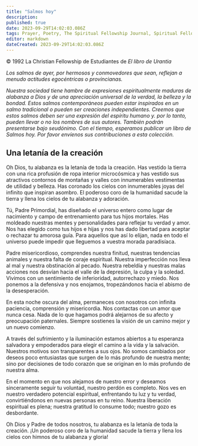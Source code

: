 ```yaml
---
title: "Salmos hoy"
description: 
published: true
date: 2023-09-29T14:02:03.086Z
tags: Prayer, Poetry, The Spiritual Fellowship Journal, Spiritual Fellowship, article
editor: markdown
dateCreated: 2023-09-29T14:02:03.086Z
---
```


<p class="v-card v-sheet theme--light grey lighten-3 px-2">© 1992 La Christian Fellowship de Estudiantes de <i>El libro de Urantia</i></p>


_Los salmos de ayer, por hermosos y conmovedores que sean, reflejan a menudo actitudes egocéntricas o provincianas._

_Nuestra sociedad tiene hambre de expresiones espiritualmente maduras de alabanza a Dios y de una apreciación universal de la verdad, la belleza y la bondad. Estos salmos contemporáneos pueden estar inspirados en un salmo tradicional o pueden ser creaciones independientes. Creemos que estos salmos deben ser una expresión del espíritu humano y. por lo tanto, pueden llevar o no los nombres de sus autores. También podrán presentarse bajo seudónimo. Con el tiempo, esperamos publicar un libro de Salmos hoy. Por favor envíenos sus contribuciones a esta colección._

## Una letanía de la creación

Oh Dios, tu alabanza es la letanía de toda la creación.
Has vestido la tierra con una rica profusión de ropa interior microcósmica y has vestido sus atractivos contornos de montañas y valles con innumerables vestimentas de utilidad y belleza.
Has coronado los cielos con innumerables joyas del infinito que inspiran asombro.
El poderoso coro de la humanidad sacude la tierra y llena los cielos de tu alabanza y adoración.

Tú, Padre Primordial, has diseñado el universo entero como lugar de nacimiento y campo de entrenamiento para tus hijos mortales.
Has moldeado nuestras mentes y personalidades para reflejar tu verdad y amor.
Nos has elegido como tus hijos e hijas y nos has dado libertad para aceptar o rechazar tu amorosa guía.
Para aquellos que así lo elijan, nada en todo el universo puede impedir que lleguemos a vuestra morada paradisíaca.

Padre misericordioso, comprendes nuestra finitud, nuestras tendencias animales y nuestra falta de coraje espiritual.
Nuestra imperfección nos lleva al mal y nuestra obstinación al pecado.
Nuestra rebeldía y nuestras malas acciones nos desvían hacia el valle de la depresión, la culpa y la soledad.
Vivimos con un sentimiento de inferioridad, autorrechazo y miedo.
Nos ponemos a la defensiva y nos enojamos, tropezándonos hacia el abismo de la desesperación.

En esta noche oscura del alma, permaneces con nosotros con infinita paciencia, comprensión y misericordia.
Nos contactas con un amor que nunca cesa.
Nada de lo que hagamos podrá alejarnos de su afecto y preocupación paternales.
Siempre sostienes la visión de un camino mejor y un nuevo comienzo.

A través del sufrimiento y la iluminación estamos abiertos a tu esperanza salvadora y empoderados para elegir el camino a la vida y la salvación.
Nuestros motivos son transparentes a sus ojos.
No somos cambiados por deseos poco entusiastas que surgen de lo más profundo de nuestra mente; sino por decisiones de todo corazón que se originan en lo más profundo de nuestra alma.

En el momento en que nos alejamos de nuestro error y deseamos sinceramente seguir tu voluntad, nuestro perdón es completo.
Nos ves en nuestro verdadero potencial espiritual, enfrentando tu luz y tu verdad, convirtiéndonos en nuevas personas en tu reino.
Nuestra liberación espiritual es plena; nuestra gratitud lo consume todo; nuestro gozo es desbordante.

Oh Dios y Padre de todos nosotros, tu alabanza es la letanía de toda la creación.
¡Un poderoso coro de la humanidad sacude la tierra y llena los cielos con himnos de tu alabanza y gloria!









